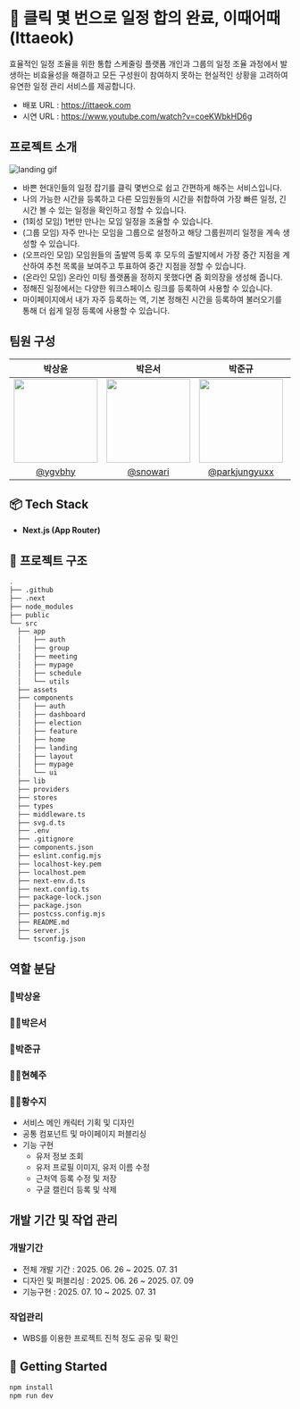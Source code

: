 # 🐰 클릭 몇 번으로 일정 합의 완료, 이때어때 (Ittaeok)

효율적인 일정 조율을 위한 통합 스케줄링 플랫폼
개인과 그룹의 일정 조율 과정에서 발생하는 비효율성을 해결하고 모든 구성원이 참여하지 못하는 현실적인 상황을 고려하여 유연한 일정 관리 서비스를 제공합니다.

- 배포 URL : https://ittaeok.com
- 시연 URL : https://www.youtube.com/watch?v=coeKWbkHD6g

## 프로젝트 소개

![landing gif](/public/ladingPage.gif)

- 바쁜 현대인들의 일정 잡기를 클릭 몇번으로 쉽고 간편하게 해주는 서비스입니다.
- 나의 가능한 시간을 등록하고 다른 모임원들의 시간을 취합하여 가장 빠른 일정, 긴 시간 볼 수 있는 일정을 확인하고 정할 수 있습니다.
- (1회성 모임) 1번만 만나는 모임 일정을 조율할 수 있습니다.
- (그룹 모임) 자주 만나는 모임을 그룹으로 설정하고 해당 그룹원끼리 일정을 계속 생성할 수 있습니다.
- (오프라인 모임) 모임원들의 출발역 등록 후 모두의 출발지에서 가장 중간 지점을 계산하여 추천 목록을 보여주고 투표하여 중간 지점을 정할 수 있습니다.
- (온라인 모임) 온라인 미팅 플랫폼을 정하지 못했다면 줌 회의장을 생성해 줍니다.
- 정해진 일정에서는 다양한 워크스페이스 링크를 등록하여 사용할 수 있습니다.
- 마이페이지에서 내가 자주 등록하는 역, 기본 정해진 시간을 등록하여 불러오기를 통해 더 쉽게 일정 등록에 사용할 수 있습니다.

## 팀원 구성

|                                    박상윤                                    |                                    박은서                                    |                                    박준규                                     |                                    현혜주                                     |                                    황수지                                     |
| :--------------------------------------------------------------------------: | :--------------------------------------------------------------------------: | :---------------------------------------------------------------------------: | :---------------------------------------------------------------------------: | :---------------------------------------------------------------------------: |
| <img src="https://avatars.githubusercontent.com/u/54721624?v=4" width="150"> | <img src="https://avatars.githubusercontent.com/u/70631889?v=4" width="150"> | <img src="https://avatars.githubusercontent.com/u/124859300?v=4" width="150"> | <img src="https://avatars.githubusercontent.com/u/123932695?v=4" width="150"> | <img src="https://avatars.githubusercontent.com/u/176355864?v=4" width="150"> |
|                     [@ygvbhy](https://github.com/ygvbhy)                     |                    [@snowari](https://github.com/snowari)                    |               [@parkjungyuxx](https://github.com/parkjungyuxx)                |                      [@hxezu](https://github.com/hxezu)                       |                 [@ssujissuji](https://github.com/ssujissuji)                  |

## 📦 Tech Stack

- **Next.js (App Router)**

## 🌳 프로젝트 구조

```bash
.
├── .github
├── .next
├── node_modules
├── public
└── src
  ├── app
  │   ├── auth
  │   ├── group
  │   ├── meeting
  │   ├── mypage
  │   ├── schedule
  │   └── utils
  ├── assets
  ├── components
  │   ├── auth
  │   ├── dashboard
  │   ├── election
  │   ├── feature
  │   ├── home
  │   ├── landing
  │   ├── layout
  │   ├── mypage
  │   └── ui
  ├── lib
  ├── providers
  ├── stores
  ├── types
  ├── middleware.ts
  ├── svg.d.ts
  ├── .env
  ├── .gitignore
  ├── components.json
  ├── eslint.config.mjs
  ├── localhost-key.pem
  ├── localhost.pem
  ├── next-env.d.ts
  ├── next.config.ts
  ├── package-lock.json
  ├── package.json
  ├── postcss.config.mjs
  ├── README.md
  ├── server.js
  └── tsconfig.json
```

## 역할 분담

### 🧛박상윤

### 👩‍🎤박은서

### 🥷박준규

### 🧝‍♀️현혜주

### 🧟‍♀️황수지

- 서비스 메인 캐릭터 기획 및 디자인
- 공통 컴포넌트 및 마이페이지 퍼블리싱
- 기능 구현
  - 유저 정보 조회
  - 유저 프로필 이미지, 유저 이름 수정
  - 근처역 등록 수정 및 저장
  - 구글 캘린더 등록 및 삭제

## 개발 기간 및 작업 관리

### 개발기간

- 전체 개발 기간 : 2025. 06. 26 ~ 2025. 07. 31
- 디자인 및 퍼블리싱 : 2025. 06. 26 ~ 2025. 07. 09
- 기능구현 : 2025. 07. 10 ~ 2025. 07. 31

### 작업관리

- WBS를 이용한 프로젝트 진척 정도 공유 및 확인

## 🚀 Getting Started

```bash
npm install
npm run dev
```
